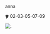 anna

 🍀 02-03-05-07-09 



![.](https://media4.giphy.com/media/v1.Y2lkPTc5MGI3NjExcDY1djZxd2VqdDlxOXFrMGZrcWhrazhnOGhqZ3dyZHVxaGo5d2E5diZlcD12MV9pbnRlcm5hbF9naWZfYnlfaWQmY3Q9Zw/c76IJLufpNwSULPk77/giphy.webp)
